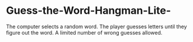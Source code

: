 # Guess-the-Word-Hangman-Lite-
The computer selects a random word. The player guesses letters until they figure out the word. A limited number of wrong guesses allowed.
